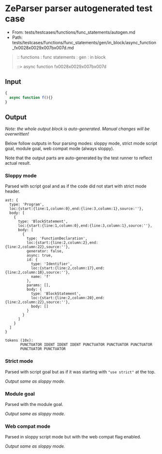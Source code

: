 # ZeParser parser autogenerated test case

- From: tests/testcases/functions/func_statements/autogen.md
- Path: tests/testcases/functions/func_statements/gen/in_block/async_function_fx0028x0029x007bx007d.md

> :: functions : func statements : gen : in block
>
> ::> async function fx0028x0029x007bx007d

## Input


`````js
{
  async function f(){}
}
`````

## Output

_Note: the whole output block is auto-generated. Manual changes will be overwritten!_

Below follow outputs in four parsing modes: sloppy mode, strict mode script goal, module goal, web compat mode (always sloppy).

Note that the output parts are auto-generated by the test runner to reflect actual result.

### Sloppy mode

Parsed with script goal and as if the code did not start with strict mode header.

`````
ast: {
  type: 'Program',
  loc:{start:{line:1,column:0},end:{line:3,column:1},source:''},
  body: [
    {
      type: 'BlockStatement',
      loc:{start:{line:1,column:0},end:{line:3,column:1},source:''},
      body: [
        {
          type: 'FunctionDeclaration',
          loc:{start:{line:2,column:2},end:{line:2,column:22},source:''},
          generator: false,
          async: true,
          id: {
            type: 'Identifier',
            loc:{start:{line:2,column:17},end:{line:2,column:18},source:''},
            name: 'f'
          },
          params: [],
          body: {
            type: 'BlockStatement',
            loc:{start:{line:2,column:20},end:{line:2,column:22},source:''},
            body: []
          }
        }
      ]
    }
  ]
}

tokens (10x):
       PUNCTUATOR IDENT IDENT IDENT PUNCTUATOR PUNCTUATOR PUNCTUATOR
       PUNCTUATOR PUNCTUATOR
`````

### Strict mode

Parsed with script goal but as if it was starting with `"use strict"` at the top.

_Output same as sloppy mode._

### Module goal

Parsed with the module goal.

_Output same as sloppy mode._

### Web compat mode

Parsed in sloppy script mode but with the web compat flag enabled.

_Output same as sloppy mode._
